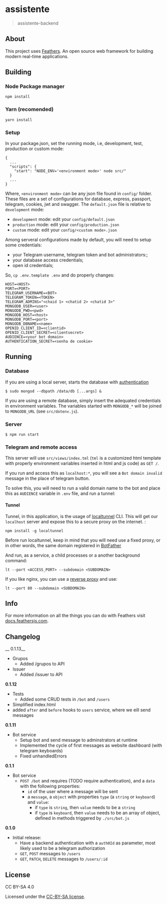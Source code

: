 # assistente

> assistente-backend

## About

This project uses [Feathers](http://feathersjs.com). An open source web framework for building modern real-time applications.

## Building

### Node Package manager

```
npm install
```

### Yarn (recomended)

```
yarn install
```

### Setup


In your package.json, set the running mode, i.e, development, test, production or custom mode:

```
{
  ...
  "scripts": {
    "start": "NODE_ENV='<environment mode>' node src/"
  } 
  ...
}
```

Where, `<environment mode>` can be any json file found in `config/` folder. These files are a set of configurations for database, express, passport, telegram, cookies, jwt and swagger. The `default.json` file is relative to `development` mode:

- `development` mode: edit your `config/default.json`
- `production` mode: edit your `config/production.json`
- `custom` mode: edit your `config/<custom mode>.json`


Among serveral configurations made by default, you will need to setup some credentials:

  - your Telegram username, telegram token and bot administrators:; 
  - your database access credentials;
  - open id credentials;

So, `cp .env.template .env` and do properly changes:

```
HOST=<HOST> 
PORT=<PORT>
TELEGRAM_USERNAME=<BOT> 
TELEGRAM_TOKEN=<TOKEN>
TELEGRAM_ADMINS="<chaid 1> <chatid 2> <chatid 3>"
MONGODB_USER=<user>
MONGODB_PWD=<pwd>
MONGODB_HOST=<host>
MONGODB_PORT=<port>
MONGODB_DBNAME=<name>
OPENID_CLIENT_ID=<clientid>
OPENID_CLIENT_SECRET=<clientsecret>
AUDIENCE=<your bot domain>
AUTHENTICATION_SECRET=<senha de cookie>
```


## Running

### Database

If you are using a local server, starts the database with [authentication](https://docs.mongodb.com/manual/reference/program/mongo/#mongo-shell-authentication-options)

```
$ sudo mongod --dbpath /data/db [...args] &
```

If you are using a remote database, simply insert the adequated credentials in environment variables. The variables started with `MONGODB_*` will be joined to `MONGODB_URL` (see `src/dotenv.js`).

### Server

```
$ npm run start
```

### Telegram and remote access

This server will use `src/views/index.tml` (`tml` is a customized html template with properly environment variables inserted in html and js code) as `GET /`.

If you run and access this as `localhost:*`, you will see a `Bot domain invalid` message in the place of telegram button.

To solve this, you will need to run a valid domain name to the bot and place this as `AUDIENCE` variable in `.env` file, and run a tunnel:

#### Tunnel

Tunnel, in this application, is the usage of [localtunnel](https://www.npmjs.com/package/localtunnel) CLI. This will get our `localhost` server and expose this to a secure proxy on the internet. :

```
npm install -g localtunnel
```

Before run localtunnel, keep in mind that you will need use a fixed proxy, or in other words, the same domain registered in [BotFather](tg://resolve?domain=botfather&start=true)

And run, as a service, a child processes or a another background command:

```
lt --port <ACCESS_PORT> --subdomain <SUBDOMAIN>
```

If you like nginx, you can use a [reverse proxy](/assistente.conf) and use:

```
lt --port 80 --subdomain <SUBDOMAIN>
```

## Info

For more information on all the things you can do with Feathers visit [docs.feathersjs.com](http://docs.feathersjs.com).

## Changelog


__ 0.1.13__
- Grupos
  - Added /grupos to API
- Issuer
  - Added /issuer to API

__0.1.12__

- Tests
  - Added some CRUD tests in `/bot` and `/users`
- Simplified index.html
- added `after` and `before` hooks to `users` service, where we eill send messages

__0.1.11__

- Bot service
  - Setup bot and send message to adminstrators at runtime
  - Implemented the cycle of first messages as website dashboard (with telegram keyboards)
  - Fixed unhandledErrors

__0.1.1__

- Bot service
  - `POST /bot` and requires (TODO require authentication), and a `data` with the following properties:
	- `id` of the user where a message will be sent
	- a `message`,  a `object` with properties `type` (a `string` or `keyboard`) and `value`:
	  - if `type` is `string`, then `value`  needs to be a `string`
	  - if `type` is `keyboard`, then `value`  needs to be an array of object, defined in methods triggered by `./src/bot.js`
  

__0.1.0__

- Initial release:
  - Have a backend authentication with a `auth0Id` as parameter, most likely used to be a telegram authorization 
  - `GET`, `POST` messages to `/users`
  - `GET`, `PATCH`, `DELETE` messages to `/users/:id`
  
## License

CC BY-SA 4.0

Licensed under the [CC-BY-SA license](LICENSE).
